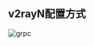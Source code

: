 ## v2rayN配置方式

![grpc](https://user-images.githubusercontent.com/88967758/172087240-987db7fe-062a-469f-85d9-5b12cc0b7b26.jpg)
